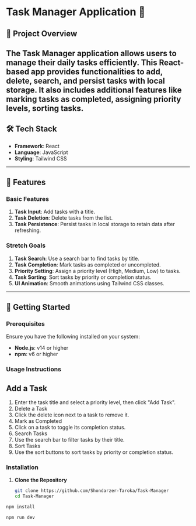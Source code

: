 # Task Manager Application 🚀

## 📌 Project Overview
The **Task Manager** application allows users to manage their daily tasks efficiently. This React-based app provides functionalities to add, delete, search, and persist tasks with local storage. It also includes additional features like marking tasks as completed, assigning priority levels, sorting tasks.
---

## 🛠️ Tech Stack
- **Framework**: React
- **Language**: JavaScript
- **Styling**: Tailwind CSS


---

## 🎯 Features

### Basic Features
1. **Task Input**: Add tasks with a title.
2. **Task Deletion**: Delete tasks from the list.
3. **Task Persistence**: Persist tasks in local storage to retain data after refreshing.

### Stretch Goals
1. **Task Search**: Use a search bar to find tasks by title.
2. **Task Completion**: Mark tasks as completed or uncompleted.
3. **Priority Setting**: Assign a priority level (High, Medium, Low) to tasks.
4. **Task Sorting**: Sort tasks by priority or completion status.
5. **UI Animation**: Smooth animations using Tailwind CSS classes.

---

## 🚀 Getting Started

### Prerequisites
Ensure you have the following installed on your system:
- **Node.js**: v14 or higher
- **npm**: v6 or higher


### Usage Instructions
## Add a Task
1. Enter the task title and select a priority level, then click "Add Task".
2. Delete a Task
3. Click the delete icon next to a task to remove it.
4. Mark as Completed
5. Click on a task to toggle its completion status.
6. Search Tasks
7. Use the search bar to filter tasks by their title.
8. Sort Tasks
9. Use the sort buttons to sort tasks by priority or completion status.


### Installation

1. **Clone the Repository**
   ```bash
   git clone https://github.com/Shondarzer-Taroka/Task-Manager
   cd Task-Manager

```bash
npm install 

npm run dev



